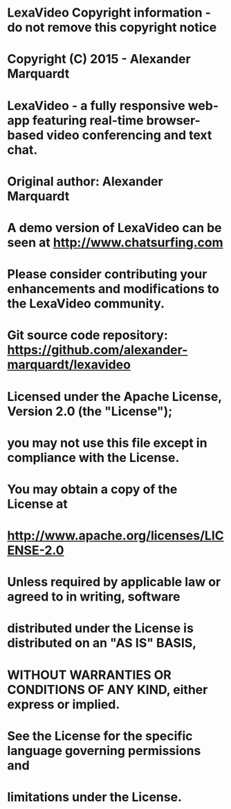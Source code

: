 # LexaVideo Copyright information - do not remove this copyright notice
# Copyright (C) 2015 - Alexander Marquardt
#
# LexaVideo -  a fully responsive web-app featuring real-time browser-based video conferencing and text chat.
#
# Original author: Alexander Marquardt
#
# A demo version of LexaVideo can be seen at http://www.chatsurfing.com
#
# Please consider contributing your enhancements and modifications to the LexaVideo community.
# Git source code repository: https://github.com/alexander-marquardt/lexavideo
#
# Licensed under the Apache License, Version 2.0 (the "License");
# you may not use this file except in compliance with the License.
# You may obtain a copy of the License at
#
#     http://www.apache.org/licenses/LICENSE-2.0
#
# Unless required by applicable law or agreed to in writing, software
# distributed under the License is distributed on an "AS IS" BASIS,
# WITHOUT WARRANTIES OR CONDITIONS OF ANY KIND, either express or implied.
# See the License for the specific language governing permissions and
# limitations under the License.
